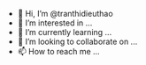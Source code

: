 - 👋 Hi, I’m @tranthidieuthao
- 👀 I’m interested in ...
- 🌱 I’m currently learning ...
- 💞️ I’m looking to collaborate on ...
- 📫 How to reach me ...

<!---
tranthidieuthao/tranthidieuthao is a ✨ special ✨ repository because its `README.md` (this file) appears on your GitHub profile.
You can click the Preview link to take a look at your changes.
--->
